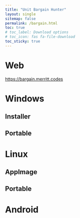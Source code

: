 ```yaml
---
title: "Unit Bargain Hunter"
layout: single
sitemap: false
permalink: /bargain.html
toc: true
# toc_label: Download options
# toc_icon: fas fa-file-download
toc_sticky: true
---
```


# Web

https://bargain.merritt.codes

# Windows

## Installer

## Portable


# Linux

## AppImage

## Portable


# Android